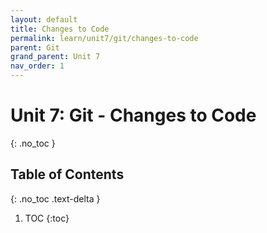 ```yaml
---
layout: default
title: Changes to Code
permalink: learn/unit7/git/changes-to-code
parent: Git
grand_parent: Unit 7
nav_order: 1
---
```


<!-- prettier-ignore-start -->

# Unit 7: Git - Changes to Code
{: .no_toc }

## Table of Contents
{: .no_toc .text-delta }

1. TOC
{:toc}

<!-- prettier-ignore-end -->